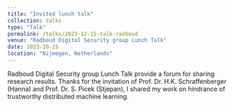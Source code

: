 ```yaml
---
title: "Invited lunch talk"
collection: talks
type: "Talk"
permalink: /talks/2023-12-15-talk-radboud
venue: "Radboud Digital Security group Lunch Talk"
date: 2023-10-25
location: "Nijmegen, Netherlands"
---
```


Radboud Digital Security group Lunch Talk provide a forum for sharing research results. Thanks for the invitation of Prof. Dr. H.K. Schraffenberger (Hanna) and Prof. Dr. S. Picek (Stjepan), I shared my work on hindrance of trustworthy distributed machine learning.
